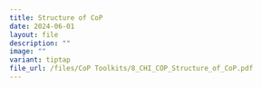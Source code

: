 ```yaml
---
title: Structure of CoP
date: 2024-06-01
layout: file
description: ""
image: ""
variant: tiptap
file_url: /files/CoP Toolkits/8_CHI_COP_Structure_of_CoP.pdf
---
```

